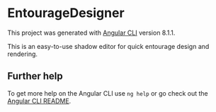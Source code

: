 # EntourageDesigner

This project was generated with [Angular CLI](https://github.com/angular/angular-cli) version 8.1.1.

This is an easy-to-use shadow editor for quick entourage design and rendering.

## Further help

To get more help on the Angular CLI use `ng help` or go check out the [Angular CLI README](https://github.com/angular/angular-cli/blob/master/README.md).
